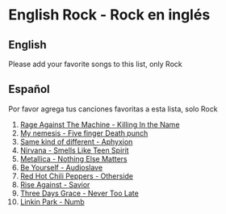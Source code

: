 ﻿# English Rock - Rock en inglés

## English
Please add your favorite songs to this list, only Rock

## Español
Por favor agrega tus canciones favoritas a esta lista, solo Rock

1. [Rage Against The Machine - Killing In the Name](https://www.youtube.com/watch?v=bWXazVhlyxQ)
2. [My nemesis - Five finger Death punch](https://www.youtube.com/watch?v=5H-yn8_xt2A)
3. [Same kind of different - Aphyxion](https://www.youtube.com/watch?v=Hs_YEWYdSbU)
4. [Nirvana - Smells Like Teen Spirit](https://www.youtube.com/watch?v=hTWKbfoikeg)
5. [Metallica - Nothing Else Matters](https://www.youtube.com/watch?v=tAGnKpE4NCI)
6. [Be Yourself - Audioslave](https://www.youtube.com/watch?v=WC5FdFlUcl0)
7. [Red Hot Chili Peppers - Otherside](https://www.youtube.com/watch?v=rn_YodiJO6k)
8. [Rise Against - Savior](https://www.youtube.com/watch?v=e8X3ACToii0)
9. [Three Days Grace - Never Too Late](https://www.youtube.com/watch?v=lL2ZwXj1tXM)
10. [Linkin Park - Numb](https://www.youtube.com/watch?v=kXYiU_JCYtU)

